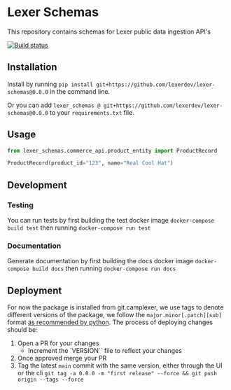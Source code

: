 # Lexer Schemas

This repository contains schemas for Lexer public data ingestion API's

[![Build status](https://badge.buildkite.com/71b600da5678c24261116bf2ba456e9760207385a5d1cce223.svg)](https://buildkite.com/lexer/lexer-schemas)

## Installation
Install by running `pip install git+https://github.com/lexerdev/lexer-schemas@0.0.0` in the command line.

Or you can add `lexer_schemas @ git+https://github.com/lexerdev/lexer-schemas@0.0.0` to your `requirements.txt` file.

## Usage
```python
from lexer_schemas.commerce_api.product_entity import ProductRecord

ProductRecord(product_id="123", name="Real Cool Hat")
```

## Development

### Testing
You can run tests by first building the test docker image `docker-compose build test` then running `docker-compose run test`

### Documentation
Generate documentation by first building the docs docker image `docker-compose build docs` then running `docker-compose run docs`

## Deployment
For now the package is installed from git.camplexer, we use tags to denote different versions of the package, we follow the `major.minor[.patch][sub]` format [as recommended by python](https://docs.python.org/3/distutils/setupscript.html#additional-meta-data).
The process of deploying changes should be:
1. Open a PR for your changes
    - Increment the `VERSION`` file to reflect your changes
2. Once approved merge your PR
3. Tag the latest `main` commit with the same version, either through the UI or the cli `git tag -a 0.0.0 -m "first release" --force && git push origin --tags --force`
